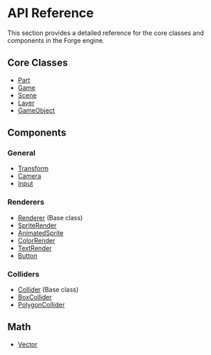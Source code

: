 # API Reference

This section provides a detailed reference for the core classes and components in the Forge engine. 

## Core Classes

-   [Part](./api/Part.md)
-   [Game](./api/Game.md)
-   [Scene](./api/Scene.md)
-   [Layer](./api/Layer.md)
-   [GameObject](./api/GameObject.md)

## Components

### General
-   [Transform](./api/Transform.md)
-   [Camera](./api/Camera.md)
-   [Input](./api/Input.md)

### Renderers
-   [Renderer](./api/Renderer.md) (Base class)
-   [SpriteRender](./api/SpriteRender.md)
-   [AnimatedSprite](./api/AnimatedSprite.md)
-   [ColorRender](./api/ColorRender.md)
-   [TextRender](./api/TextRender.md)
-   [Button](./api/Button.md)

### Colliders
-   [Collider](./api/Collider.md) (Base class)
-   [BoxCollider](./api/BoxCollider.md)
-   [PolygonCollider](./api/PolygonCollider.md)

## Math

-   [Vector](./api/Vector.md)